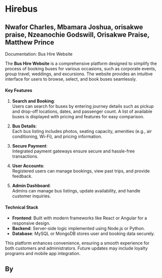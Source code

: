 # Hirebus

## Nwafor Charles, Mbamara Joshua, orisakwe praise, Nzeanochie Godswill, Orisakwe Praise, Matthew Prince

Documentation: Bus Hire Website

The **Bus Hire Website** is a comprehensive platform designed to simplify the process of booking buses for various occasions, such as corporate events, group travel, weddings, and excursions. The website provides an intuitive interface for users to browse, select, and book buses seamlessly.

#### **Key Features**
1. **Search and Booking**:  
   Users can search for buses by entering journey details such as pickup and drop-off locations, dates, and passenger count. A list of available buses is displayed with pricing and features for easy comparison.

2. **Bus Details**:  
   Each bus listing includes photos, seating capacity, amenities (e.g., air conditioning, Wi-Fi), and pricing information.

3. **Secure Payment**:  
   Integrated payment gateways ensure secure and hassle-free transactions.

4. **User Accounts**:  
   Registered users can manage bookings, view past trips, and provide feedback.  

5. **Admin Dashboard**:  
   Admins can manage bus listings, update availability, and handle customer inquiries.

#### **Technical Stack**
- **Frontend**: Built with modern frameworks like React or Angular for a responsive design.  
- **Backend**: Server-side logic implemented using Node.js or Python.  
- **Database**: MySQL or MongoDB stores user and booking data securely.  

This platform enhances convenience, ensuring a smooth experience for both customers and administrators. Future updates may include loyalty programs and mobile app integration.
## By 
